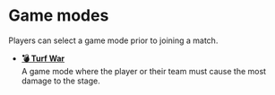 # Game modes
Players can select a game mode prior to joining a match. 

* [**💣 Turf War**](./turf-war.md)<br>
A game mode where the player or their team must cause the most damage to the stage.